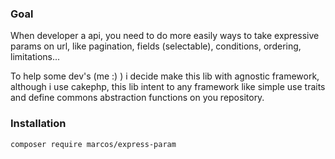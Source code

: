 ### Goal
When developer a api, you need to do more easily ways to take expressive params on url,
like pagination, fields (selectable), conditions, ordering, limitations...

To help some dev's (me :) ) i decide make this lib with agnostic framework, although i use cakephp, this lib
intent to any framework like simple use traits and define commons abstraction functions on you repository.


### Installation
````bash
composer require marcos/express-param
````